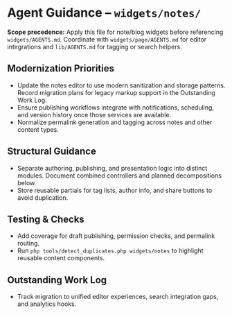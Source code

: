 # Agent Guidance – `widgets/notes/`

**Scope precedence:** Apply this file for note/blog widgets before referencing `widgets/AGENTS.md`.
Coordinate with `widgets/page/AGENTS.md` for editor integrations and `lib/AGENTS.md` for tagging
or search helpers.

## Modernization Priorities
- Update the notes editor to use modern sanitization and storage patterns. Record migration plans for
  legacy markup support in the Outstanding Work Log.
- Ensure publishing workflows integrate with notifications, scheduling, and version history once
  those services are available.
- Normalize permalink generation and tagging across notes and other content types.

## Structural Guidance
- Separate authoring, publishing, and presentation logic into distinct modules. Document combined
  controllers and planned decompositions below.
- Store reusable partials for tag lists, author info, and share buttons to avoid duplication.

## Testing & Checks
- Add coverage for draft publishing, permission checks, and permalink routing.
- Run `php tools/detect_duplicates.php widgets/notes` to highlight reusable content components.

## Outstanding Work Log
- Track migration to unified editor experiences, search integration gaps, and analytics hooks.
